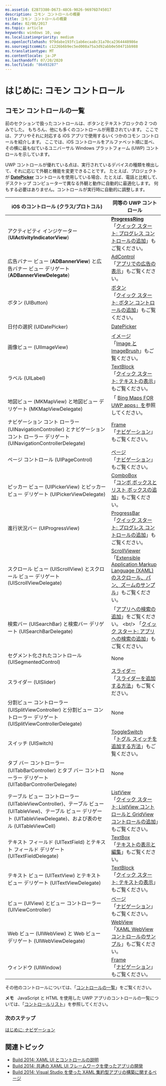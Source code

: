 ```yaml
---
ms.assetid: E2B73380-D673-48C6-9026-96976D745017
description: コモン コントロールの概要
title: コモン コントロールの概要
ms.date: 02/08/2017
ms.topic: article
keywords: windows 10, uwp
ms.localizationpriority: medium
ms.openlocfilehash: 979dabe193fc1ab6ecaa8c31a70ca2364448986e
ms.sourcegitcommit: c1226b6b9ec5ed008a75a3d92abb0e50471bb988
ms.translationtype: MT
ms.contentlocale: ja-JP
ms.lasthandoff: 07/20/2020
ms.locfileid: "86493287"
---
```

# <a name="getting-started-common-controls"></a>はじめに: コモン コントロール


## <a name="common-controls-list"></a>コモン コントロールの一覧

前のセクションで扱ったコントロールは、ボタンとテキストブロックの 2 つのみでした。 もちろん、他にも多くのコントロールが用意されています。 ここでは、アプリやそれに対応する iOS アプリで使用するいくつかのコモン コントロールを紹介します。 ここでは、iOS コントロールをアルファベット順に並べ、その横に最も似ているユニバーサル Windows プラットフォーム (UWP) コントロールを示しています。

UWP コントロールが優れている点は、実行されているデバイスの種類を検出して、それに応じて外観と機能を変更できることです。 たとえば、プロジェクトが [**DatePicker**](https://docs.microsoft.com/previous-versions/windows/apps/br211681(v=win.10)) コントロールを使用している場合、たとえば、電話と比較して、デスクトップ コンピューターで異なる外観と動作に自動的に最適化します。 何もする必要はありません。コントロールが実行時に自動的に調整します。

| iOS のコントロール (クラス/プロトコル) | 同等の UWP コントロール |
|------------------------------|--------------------------------------|
| アクティビティ インジケーター (**UIActivityIndicatorView**) | [**ProgressRing**](https://docs.microsoft.com/uwp/api/Windows.UI.Xaml.Controls.ProgressRing) <br/> 「[クイック スタート: プログレス コントロールの追加](https://docs.microsoft.com/previous-versions/windows/apps/hh780651(v=win.10))」もご覧ください。 |
| 広告バナー ビュー (**ADBannerView**) と広告バナー ビュー デリゲート (**ADBannerViewDelegate**) | [AdControl](https://docs.microsoft.com/uwp/api/microsoft.advertising.winrt.ui.adcontrol) <br/> 「[アプリでの広告の表示](../monetize/display-ads-in-your-app.md)」もご覧ください。 |
| ボタン (UIButton) | [ボタン](https://docs.microsoft.com/uwp/api/Windows.UI.Xaml.Controls.Button) <br/> 「[クイック スタート: ボタン コントロールの追加](https://docs.microsoft.com/previous-versions/windows/apps/jj153346(v=win.10))」もご覧ください。 |
| 日付の選択 (UIDatePicker) | [DatePicker](https://docs.microsoft.com/previous-versions/windows/apps/br211681(v=win.10)) |
| 画像ビュー (UIImageView) | [イメージ](https://docs.microsoft.com/uwp/api/Windows.UI.Xaml.Controls.Image) <br/> 「[Image と ImageBrush](https://docs.microsoft.com/windows/uwp/controls-and-patterns/images-imagebrushes)」もご覧ください。 |
| ラベル (UILabel) | [TextBlock](https://docs.microsoft.com/uwp/api/Windows.UI.Xaml.Controls.TextBlock) <br/> 「[クイック スタート: テキストの表示](https://docs.microsoft.com/previous-versions/windows/apps/hh700392(v=win.10))」もご覧ください。 |
| 地図ビュー (MKMapView) と地図ビュー デリゲート (MKMapViewDelegate) | 「 [Bing Maps FOR UWP apps」を](https://msdn.microsoft.com/library/hh846481)参照してください。 |
| ナビゲーション コント ローラー (UINavigationController) とナビゲーション コント ローラー デリゲート (UINavigationControllerDelegate) | [Frame](https://docs.microsoft.com/uwp/api/Windows.UI.Xaml.Controls.Frame) <br/> 「[ナビゲーション](https://docs.microsoft.com/windows/uwp/layout/navigation-basics)」もご覧ください。 |
| ページ コントロール (UIPageControl) | [ページ](https://docs.microsoft.com/uwp/api/Windows.UI.Xaml.Controls.Page) <br/> 「[ナビゲーション](https://docs.microsoft.com/windows/uwp/layout/navigation-basics)」もご覧ください。 |
| ピッカー ビュー (UIPickerView) とピッカー ビュー デリゲート (UIPickerViewDelegate) | [ComboBox](https://docs.microsoft.com/uwp/api/Windows.UI.Xaml.Controls.ComboBox) <br/> 「[コンボ ボックスとリスト ボックスの追加](https://docs.microsoft.com/previous-versions/windows/apps/hh780616(v=win.10))」もご覧ください。 |
| 進行状況バー (UIProgressView) | [ProgressBar](https://docs.microsoft.com/uwp/api/Windows.UI.Xaml.Controls.ProgressBar) <br/> 「[クイック スタート: プログレス コントロールの追加](https://docs.microsoft.com/previous-versions/windows/apps/hh780651(v=win.10))」もご覧ください。 |
| スクロール ビュー (UIScrollView) とスクロール ビュー デリゲート (UIScrollViewDelegate) | [ScrollViewer](https://docs.microsoft.com/uwp/api/Windows.UI.Xaml.Controls.ScrollViewer) <br/>  「[Extensible Application Markup Language (XAML) のスクロール、パン、ズームのサンプル](https://github.com/microsoftarchive/msdn-code-gallery-microsoft/tree/411c271e537727d737a53fa2cbe99eaecac00cc0/Official%20Windows%20Platform%20Sample/Windows%208%20app%20samples/%5BC%23%5D-Windows%208%20app%20samples/C%23/Windows%208%20app%20samples/XAML%20scrolling%2C%20panning%2C%20and%20zooming%20sample%20(Windows%208))」もご覧ください。 |
| 検索バー (UISearchBar) と検索バー デリゲート (UISearchBarDelegate) | 「[アプリへの検索の追加](https://docs.microsoft.com/previous-versions/windows/apps/jj130767(v=win.10))」をご覧ください。 <br/>  「[クイック スタート: アプリへの検索の追加](https://docs.microsoft.com/previous-versions/windows/apps/hh868180(v=win.10))」もご覧ください。 |
| セグメント化されたコントロール (UISegmentedControl) | None |
| スライダー (UISlider) | [スライダー](https://docs.microsoft.com/uwp/api/Windows.UI.Xaml.Controls.Slider) <br/>  「[スライダーを追加する方法](https://docs.microsoft.com/previous-versions/windows/apps/hh868197(v=win.10))」もご覧ください。 |
| 分割ビュー コントローラー (UISplitViewController) と分割ビュー コントローラー デリゲート (UISplitViewControllerDelegate) | None |
| スイッチ (UISwitch) | [ToggleSwitch](https://docs.microsoft.com/uwp/api/Windows.UI.Xaml.Controls.ToggleSwitch) <br/>  「[トグル スイッチを追加する方法](https://docs.microsoft.com/previous-versions/windows/apps/hh868198(v=win.10))」もご覧ください。 |
| タブ バー コントローラー (UITabBarController) とタブ バー コントローラー デリゲート (UITabBarControllerDelegate) | None |
| テーブル ビュー コントローラー (UITableViewController)、テーブル ビュー (UITableView)、テーブル ビュー デリゲート (UITableViewDelegate)、および表のセル (UITableViewCell) | [ListView](https://docs.microsoft.com/uwp/api/Windows.UI.Xaml.Controls.ListView) <br/>  「[クイック スタート: ListView コントロールと GridView コントロールの追加](https://docs.microsoft.com/previous-versions/windows/apps/hh780650(v=win.10))」もご覧ください。 |
| テキスト フィールド (UITextField) とテキスト フィールド デリゲート (UITextFieldDelegate) | [TextBox](https://docs.microsoft.com/uwp/api/Windows.UI.Xaml.Controls.TextBox) <br/>  「[テキストの表示と編集](https://docs.microsoft.com/windows/uwp/design/controls-and-patterns/text-controls)」もご覧ください。 |
| テキスト ビュー (UITextView) とテキスト ビュー デリゲート (UITextViewDelegate) | [TextBlock](https://docs.microsoft.com/uwp/api/Windows.UI.Xaml.Controls.TextBlock) <br/>  「[クイック スタート: テキストの表示](https://docs.microsoft.com/previous-versions/windows/apps/hh700392(v=win.10))」もご覧ください。 |
| ビュー (UIView) とビュー コントローラー (UIViewController) | [ページ](https://docs.microsoft.com/uwp/api/Windows.UI.Xaml.Controls.Page) <br/>  「[ナビゲーション](https://docs.microsoft.com/windows/uwp/layout/navigation-basics)」もご覧ください。 |
| Web ビュー (UIWebView) と Web ビュー デリゲート (UIWebViewDelegate) | [WebView](https://docs.microsoft.com/uwp/api/Windows.UI.Xaml.Controls.WebView) <br/>  「[XAML WebView コントロールのサンプル](https://github.com/microsoftarchive/msdn-code-gallery-microsoft/tree/411c271e537727d737a53fa2cbe99eaecac00cc0/Official%20Windows%20Platform%20Sample/Windows%208%20app%20samples/%5BC%23%5D-Windows%208%20app%20samples/C%23/Windows%208%20app%20samples/XAML%20WebView%20control%20sample%20(Windows%208))」もご覧ください。 |
| ウィンドウ (UIWindow) | [Frame](https://docs.microsoft.com/uwp/api/Windows.UI.Xaml.Controls.Frame) <br/>  「[ナビゲーション](https://docs.microsoft.com/windows/uwp/layout/navigation-basics)」もご覧ください。 |

その他のコントロールについては、「[コントロールの一覧](https://docs.microsoft.com/windows/uwp/design/controls-and-patterns/)」をご覧ください。

**メモ**   JavaScript と HTML を使用した UWP アプリのコントロールの一覧については、「[コントロールリスト](https://docs.microsoft.com/previous-versions/windows/apps/hh465453(v=win.10))」を参照してください。

### <a name="next-step"></a>次のステップ

[はじめに: ナビゲーション](getting-started-navigation.md)

## <a name="related-topics"></a>関連トピック

* [Build 2014: XAML UI とコントロールの説明](https://channel9.msdn.com/Events/Build/2014/2-516)
* [Build 2014: 共通の XAML UI フレームワークを使ったアプリの開発](https://channel9.msdn.com/Events/Build/2014/2-507)
* [Build 2014: Visual Studio を使った XAML 集約型アプリの構築に関するページ](https://channel9.msdn.com/Events/Build/2014/3-591)
